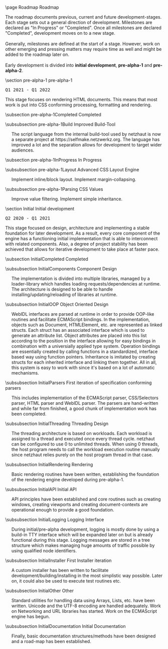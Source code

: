 \page Roadmap Roadmap

<div style="max-width:700px;">

The roadmap documents previous, current and future development-stages. Each stage sets out a general direction of development. Milestones are declared as "In Progress" or "Completed". Once all milestones are declared "Completed", development moves on to a new stage.  
<br>
Generally, milestones are defined at the start of a stage. However, work on other emerging and pressing matters may require time as well and might be added to the roadmap later on.  
<br>
Early development is divided into <b>initial development</b>, <b>pre-alpha-1</b> and <b>pre-alpha-2</b>. 

\section pre-alpha-1 pre-alpha-1 

<pre>Q1 2021 - Q1 2022</pre>

This stage focuses on rendering HTML documents. This means that most work is put into CSS conforming processing, formatting and rendering.   

\subsection pre-alpha-1Completed Completed

\subsubsection pre-alpha-1Build Improved Build-Tool
<div style="margin-left:20px;">
The script language from the internal build-tool used by netzhaut is now a separate project at https://selfmake.netzwerkz.org. The language has improved a lot and the separation allows for development to target wider audiences.  
</div>

\subsection pre-alpha-1InProgress In Progress

\subsubsection pre-alpha-1Layout Advanced CSS Layout Engine
<div style="margin-left:20px;">
Implement inline/block layout. Implement margin-collapsing.
</div>

\subsubsection pre-alpha-1Parsing CSS Values
<div style="margin-left:20px;">
Improve value filtering. Implement simple inheritance.
</div>

\section Initial Initial development

<pre>Q2 2020 - Q1 2021</pre>

This stage focused on design, architecture and implementing a stable foundation for later development. As a result, every core component of the engine has a functioning initial implementation that is able to interconnect with related components. Also, a degree of project stability has been achieved that allows for iterative development to take place at faster pace.  

\subsection InitialCompleted Completed

\subsubsection InitialComponents Component Design
<div style="margin-left:20px;">
The implementation is divided into multiple libraries, managed by a loader-library which handles loading requests/dependencies at runtime. The architecture is designed to be able to handle installing/updating/reloading of libraries at runtime.  
</div>

\subsubsection InitialOOP Object Oriented Design
<div style="margin-left:20px;">
WebIDL interfaces are parsed at runtime in order to provide OOP-like routines and facilitate ECMAScript bindings. In the implementation, objects such as Document, HTMLElement, etc. are represented as linked structs. Each struct has an associated interface which is used to generate an attribute list. Object attributes are placed into this list according to the position in the interface allowing for easy bindings in combination with a universially applied type system. Operation bindings are essentially created by calling functions in a standardized, interface based way using function pointers. Inheritance is imitated by creating structs for each inherited interface and linking them together. All in all, this system is easy to work with since it's based on a lot of automatic mechanisms.  
</div>

\subsubsection InitialParsers First iteration of specification conforming parsers
<div style="margin-left:20px;">
This includes implementation of the ECMAScript parser, CSS/Selectors parser, HTML parser and WebIDL parser. The parsers are hand-written and while far from finished, a good chunk of implementation work has been completed.  
</div>

\subsubsection InitialThreading Threading Design
<div style="margin-left:20px;">
The threading architecture is based on workloads. Each workload is assigned to a thread and executed once every thread cycle. netzhaut can be configured to use 0 to unlimited threads. When using 0 threads, the host program needs to call the workload execution routine manually since netzhaut relies purely on the host program thread in that case.  
</div>

\subsubsection InitialRendering Rendering
<div style="margin-left:20px;">
Basic rendering routines have been written, establishing the foundation of the rendering engine developed during pre-alpha-1.  
</div>

\subsubsection InitialAPI Initial API
<div style="margin-left:20px;">
API principles have been established and core routines such as creating windows, creating viewports and creating document-contexts are operational enough to provide a good foundation.  
</div>

\subsubsection InitialLogging Logging Interface
<div style="margin-left:20px;">
During initial/pre-alpha development, logging is mostly done by using a build-in TTY interface which will be expanded later on but is already functional during this stage. Logging messages are stored in a tree structure which makes managing huge amounts of traffic possible by using qualified node identifiers.  
</div>

\subsubsection InitialInstaller First Installer iteration
<div style="margin-left:20px;">
A custom installer has been written to facilitate development/building/installing in the most simplistic way possible. Later on, it could also be used to execute test routines etc.  
</div>

\subsubsection InitialOther Other
<div style="margin-left:20px;">
Standard utilities for handling data using Arrays, Lists, etc. have been written. Unicode and the UTF-8 encoding are handled adequately. Work on Networking and URL libraries has started. Work on the ECMAScript engine has begun.  
</div>

\subsubsection InitialDocumentation Initial Documentation
<div style="margin-left:20px;">
Finally, basic documentation structures/methods have been designed and a road-map has been established.  
</div>

</div>

